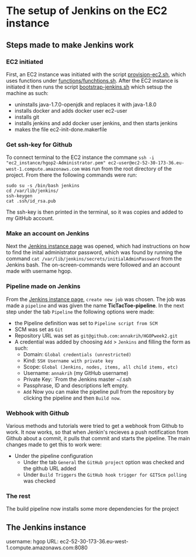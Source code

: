# The setup of Jenkins on the EC2 instance

## Steps made to make Jenkins work

### EC2 initiated
First, an EC2 instance was initiated with the script [provision-ec2.sh](provision-ec2.sh), which uses functions under [functions/funchtions.sh](functions/functions.sh). After the EC2 instance is initiated it then runs the script [bootstrap-jenkins.sh](bootstrap-jenkins.sh) which setsup the machine as such:
* uninstalls java-1.7.0-openjdk and replaces it with java-1.8.0
* installs docker and adds docker user ec2-user 
* installs git
* installs jenkins and add docker user jenkins, and then starts jenkins
* makes the file ec2-init-done.makerfile

### Get ssh-key for Github
To connect terminal to the EC2 instance the commane `ssh -i "ec2_instance/hgop2-Administrator.pem" ec2-user@ec2-52-30-173-36.eu-west-1.compute.amazonaws.com` was run from the root directory of the project. From there the following commands were run: 
~~~
sudo su -s /bin/bash jenkins
cd /var/lib/jenkins/
ssh-keygen
cat .ssh/id_rsa.pub
~~~
The ssh-key is then printed in the terminal, so it was copies and added to my GitHub account. 

### Make an account on Jenkins
Next the [Jenkins instance page]( ec2-52-30-173-36.eu-west-1.compute.amazonaws.com:8080) was opened, which had instructions on how to find the inital administrator password, which was found by running the command `cat /var/lib/jenkins/secrets/initialAdminPassword` from the Jenkins bash. 
The on-screen-commands were followed and an account made with username hgop. 

### Pipeline made on Jenkins
From the [Jenkins instance page]( ec2-52-30-173-36.eu-west-1.compute.amazonaws.com:8080), `create new job` was chosen. The job was made a `pipeline` and was given the name **TicTacToe-pipeline**. In the next step under the tab `Pipeline` the following options were made:
*  the Pipeline definition was set to `Pipeline script from SCM`
* SCM was set as `Git`
* Repository URL was set as `git@github.com:annakrih/HGOPweek2.git`
* A credential was added by choosing `Add` > `Jenkins` and filling the form as such:
    * Domain: `Global credentials (unrestricted)`
    * Kind: `SSH Username with private key`
    * Scope: `Global (Jenkins, nodes, items, all child items, etc)`
    * Username: `annakrih` (my GitHub username)
    * Private Key: `From the Jenkins master ~/.ssh
    * Passphrase, ID and descriptions left empty. 
    * `Add`
Now you can make the pipeline pull from the repository by clicking the pipeline and then `Build now`. 

### Webhook with Github
Various methods and tutorials were tried to get a webhook from Github to work. It now works, so that when Jenkin's recieves a push notification from Github about a commit, it pulls that commit and starts the pipeline. The main changes made to get this to work were:
* Under the pipeline configuration
    * Under the tab `General` the `GitHub project` option was checked and the github URL added
    * Under `Build Triggers` the `GitHub hook trigger for GITScm polling` was checked

### The rest
The build pipeline now installs some more dependencies for the project


## The Jenkins instance 
username: hgop
URL: ec2-52-30-173-36.eu-west-1.compute.amazonaws.com:8080